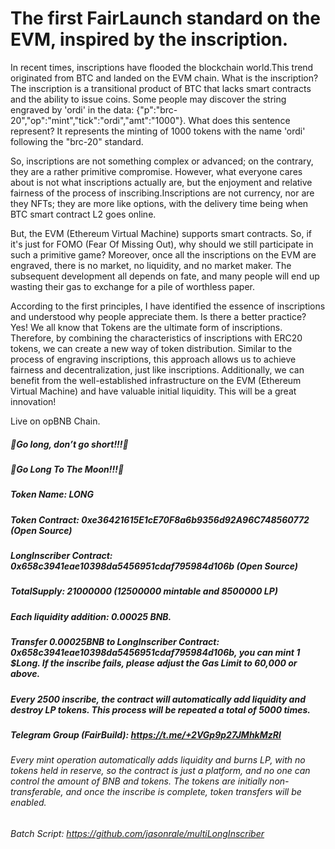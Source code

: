 # The first FairLaunch standard on the EVM, inspired by the inscription.
In recent times, inscriptions have flooded the blockchain world.This trend originated from BTC and landed on the EVM chain. What is the inscription? The inscription is a transitional product of BTC that lacks smart contracts and the ability to issue coins. Some people may discover the string engraved by 'ordi' in the data: {"p":"brc-20","op":"mint","tick":"ordi","amt":"1000"}. What does this sentence represent? It represents the minting of 1000 tokens with the name 'ordi' following the "brc-20" standard.  
  
So, inscriptions are not something complex or advanced; on the contrary, they are a rather primitive compromise. However, what everyone cares about is not what inscriptions actually are, but the enjoyment and relative fairness of the process of inscribing.Inscriptions are not currency, nor are they NFTs; they are more like options, with the delivery time being when BTC smart contract L2 goes online.  
  
But, the EVM (Ethereum Virtual Machine) supports smart contracts. So, if it's just for FOMO (Fear Of Missing Out), why should we still participate in such a primitive game? Moreover, once all the inscriptions on the EVM are engraved, there is no market, no liquidity, and no market maker. The subsequent development all depends on fate, and many people will end up wasting their gas to exchange for a pile of worthless paper.

According to the first principles, I have identified the essence of inscriptions and understood why people appreciate them. Is there a better practice? Yes! We all know that Tokens are the ultimate form of inscriptions. Therefore, by combining the characteristics of inscriptions with ERC20 tokens, we can create a new way of token distribution. Similar to the process of engraving inscriptions, this approach allows us to achieve fairness and decentralization, just like inscriptions. Additionally, we can benefit from the well-established infrastructure on the EVM (Ethereum Virtual Machine) and have valuable initial liquidity. This will be a great innovation!  

Live on opBNB Chain.  
##### 🐉Go long, don’t go short!!!🐉
##### 🐉Go Long To The Moon!!!🐉
##### Token Name: LONG
##### Token Contract: 0xe36421615E1cE70F8a6b9356d92A96C748560772 (Open Source)
##### LongInscriber Contract: 0x658c3941eae10398da5456951cdaf795984d106b (Open Source)
##### TotalSupply: 21000000 (12500000 mintable and 8500000 LP)
##### Each liquidity addition: 0.00025 BNB.
##### Transfer 0.00025BNB to LongInscriber Contract: 0x658c3941eae10398da5456951cdaf795984d106b, you can mint 1 $Long. If the inscribe fails, please adjust the Gas Limit to 60,000 or above.
##### Every 2500 inscribe, the contract will automatically add liquidity and destroy LP tokens. This process will be repeated a total of 5000 times.
##### Telegram Group (FairBuild): https://t.me/+2VGp9p27JMhkMzRl
###### Every mint operation automatically adds liquidity and burns LP, with no tokens held in reserve, so the contract is just a platform, and no one can control the amount of BNB and tokens. The tokens are initially non-transferable, and once the inscribe is complete, token transfers will be enabled.
###### Batch Script: https://github.com/jasonrale/multiLongInscriber
